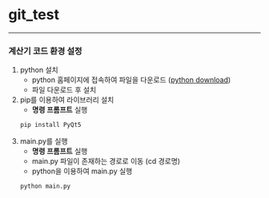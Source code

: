 # git_test
---
### 계산기 코드 환경 설정 
1. python 설치 
    - python 홈페이지에 접속하여 파일을 다운로드 ([python download](https://www.python.org/downloads/))
    - 파일 다운로드 후 설치 
2. pip를 이용하여 라이브러리 설치 
    - **명령 프롬프트** 실행 
    ```sh 
    pip install PyQt5
    ```
3. main.py를 실행
    - **명령 프롬프트** 실행 
    - main.py 파일이 존재하는 경로로 이동 (cd 경로명)
    - python을 이용하여 main.py 실행 
    ```sh 
    python main.py
    ```